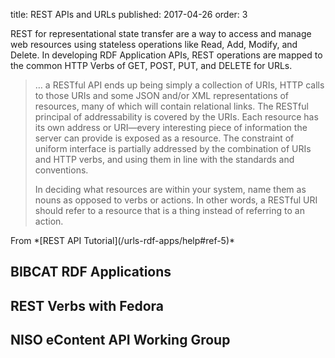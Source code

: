 title: REST APIs and URLs
published: 2017-04-26
order: 3 

REST for representational state transfer are a way to access and manage web resources using
stateless operations like Read, Add, Modify, and Delete. In developing RDF Application APIs,
REST operations are mapped to the common HTTP Verbs of GET, POST, PUT, and DELETE for URLs.


<blockquote class="blockquote bg-default">
<p>&hellip; a RESTful API ends up being simply a collection of URIs, HTTP 
calls to those URIs and some JSON and/or XML representations of resources, 
many of which will contain relational links. The RESTful principal of 
addressability is covered by the URIs. Each resource has its own address or 
URI—every interesting piece of information the server can provide is exposed 
as a resource. The constraint of uniform interface is partially addressed by the 
combination of URIs and HTTP verbs, and using them in line with the standards 
and conventions.</p>
<p>
In deciding what resources are within your system, name them as nouns as opposed 
to verbs or actions. In other words, a RESTful URI should refer to a resource 
that is a thing instead of referring to an action.
</p>
</blockquote>
From *[REST API Tutorial](/urls-rdf-apps/help#ref-5)*


## BIBCAT RDF Applications


## REST Verbs with Fedora

## NISO eContent API Working Group
